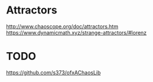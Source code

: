 # Attractors

http://www.chaoscope.org/doc/attractors.htm
https://www.dynamicmath.xyz/strange-attractors/#lorenz

# TODO
https://github.com/s373/ofxAChaosLib